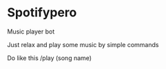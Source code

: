 # Spotifypero
Music player bot

Just relax and play some music by simple commands

Do like this       /play (song name)

